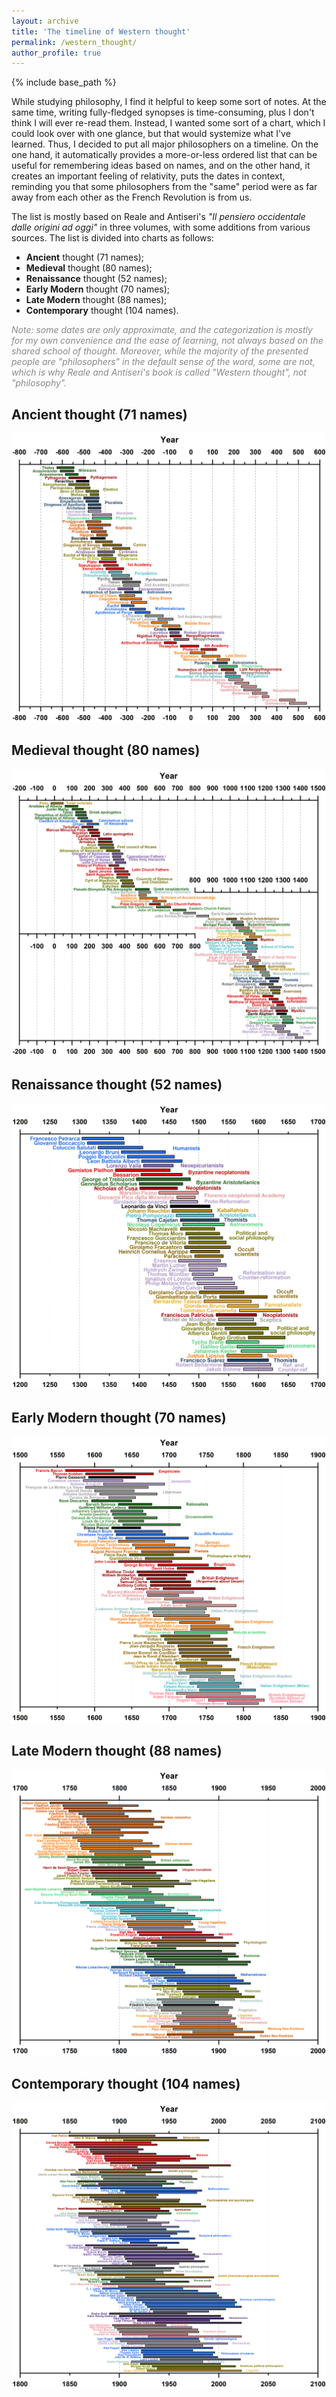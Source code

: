 ```yaml
---
layout: archive
title: 'The timeline of Western thought'
permalink: /western_thought/
author_profile: true
---
```


{% include base_path %}

While studying philosophy, I find it helpful to keep some sort of notes. At the same time, writing fully-fledged
synopses is time-consuming, plus I don't think I will ever re-read them. Instead, I wanted some sort of a chart, which
I could look over with one glance, but that would systemize what I've learned. Thus, I decided to put all major philosophers 
on a timeline. On the one hand, it automatically provides a more-or-less ordered list that can be useful for remembering
ideas based on names, and on the other hand, it creates an important feeling of relativity, puts the dates in context,
reminding you that some philosophers from the "same" period were as far away from each other as the French Revolution is from us.

The list is mostly based on Reale and Antiseri's <i>"Il pensiero occidentale dalle origini ad oggi"</i> in three volumes,
with some additions from various sources. The list is divided into charts as follows:

* <b>Ancient</b> thought (71 names);
* <b>Medieval</b> thought (80 names);
* <b>Renaissance</b> thought (52 names);
* <b>Early Modern</b> thought (70 names);
* <b>Late Modern</b> thought (88 names);
* <b>Contemporary</b> thought (104 names).

<p style="color:#888888;"><i>Note: some dates are only approximate, and the categorization is mostly for my own convenience and the ease of learning, not always based on the shared school of thought. Moreover, while the majority of the presented people are "philosophers" in the default sense of the word, some are not, which is why Reale and Antiseri's book is called "Western thought", not "philosophy".</i></p>

<h2>Ancient thought (71 names)</h2>

<img src="/images/thought_1_ancient.png">

<h2>Medieval thought (80 names)</h2>

<img src="/images/thought_2_medieval.png">

<h2>Renaissance thought (52 names)</h2>

<img src="/images/thought_3_renaissance.png">

<h2>Early Modern thought (70 names)</h2>

<img src="/images/thought_4_early_modern.png">

<h2>Late Modern thought (88 names)</h2>

<img src="/images/thought_5_late_modern.png">

<h2>Contemporary thought (104 names)</h2>

<img src="/images/thought_6_contemporary.png">
